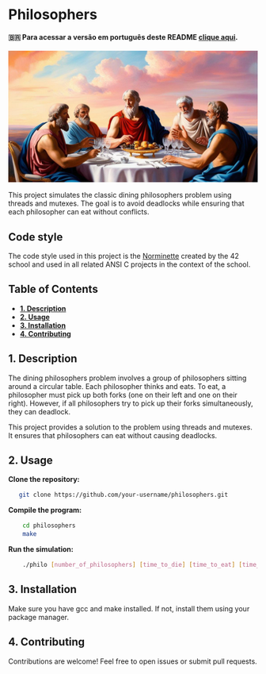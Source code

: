 # Philosophers
#### 🇧🇷 Para acessar a versão em português deste README [clique aqui](https://github.com/LeonardoSabar/Philosophers_42SP/blob/main/README-PTBR.md).
<p align="center">
<img src="https://github.com/LeonardoSabar/Philosophers_42SP/blob/main/utils/Philos.jpeg" width="800px" alt="mandatory"/><br>
</p>
This project simulates the classic dining philosophers problem using threads and mutexes. The goal is to avoid deadlocks while ensuring that each philosopher can eat without conflicts.

## Code style
The code style used in this project is the [Norminette](https://github.com/42School/norminette) created by the 42 school and used in all related ANSI C projects in the context of the school.

## Table of Contents

- [**1. Description**](#1-description)
- [**2. Usage**](#2-Usage)
- [**3. Installation**](#3-installation)
- [**4. Contributing**](#4-contributing)

## 1. Description

The dining philosophers problem involves a group of philosophers sitting around a circular table. Each philosopher thinks and eats. To eat, a philosopher must pick up both forks (one on their left and one on their right). However, if all philosophers try to pick up their forks simultaneously, they can deadlock.

This project provides a solution to the problem using threads and mutexes. It ensures that philosophers can eat without causing deadlocks.

## 2. Usage

**Clone the repository:**
```sh
   git clone https://github.com/your-username/philosophers.git
```

**Compile the program:**
```sh
    cd philosophers
    make
```

**Run the simulation:**
```sh
    ./philo [number_of_philosophers] [time_to_die] [time_to_eat] [time_to_sleep] [number_of_times_each_philosopher_must_eat]
```

## 3. Installation
Make sure you have gcc and make installed. If not, install them using your package manager.

## 4. Contributing
Contributions are welcome! Feel free to open issues or submit pull requests.
